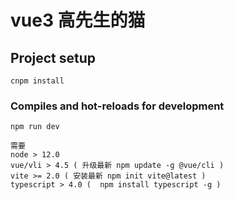 # vue3 高先生的猫

## Project setup

```
cnpm install
```

### Compiles and hot-reloads for development

```
npm run dev
```

```
需要
node > 12.0
vue/vli > 4.5 ( 升级最新 npm update -g @vue/cli )
vite >= 2.0 ( 安装最新 npm init vite@latest )
typescript > 4.0 (  npm install typescript -g )
```
